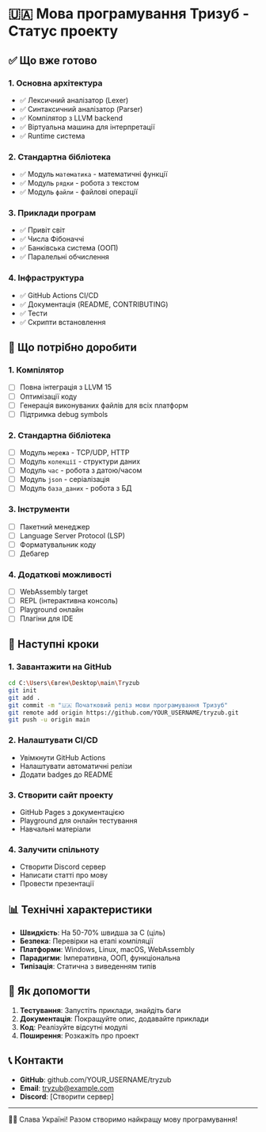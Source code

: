 # 🇺🇦 Мова програмування Тризуб - Статус проекту

## ✅ Що вже готово

### 1. **Основна архітектура**
- ✅ Лексичний аналізатор (Lexer)
- ✅ Синтаксичний аналізатор (Parser)
- ✅ Компілятор з LLVM backend
- ✅ Віртуальна машина для інтерпретації
- ✅ Runtime система

### 2. **Стандартна бібліотека**
- ✅ Модуль `математика` - математичні функції
- ✅ Модуль `рядки` - робота з текстом
- ✅ Модуль `файли` - файлові операції

### 3. **Приклади програм**
- ✅ Привіт світ
- ✅ Числа Фібоначчі
- ✅ Банківська система (ООП)
- ✅ Паралельні обчислення

### 4. **Інфраструктура**
- ✅ GitHub Actions CI/CD
- ✅ Документація (README, CONTRIBUTING)
- ✅ Тести
- ✅ Скрипти встановлення

## 🚧 Що потрібно доробити

### 1. **Компілятор**
- [ ] Повна інтеграція з LLVM 15
- [ ] Оптимізації коду
- [ ] Генерація виконуваних файлів для всіх платформ
- [ ] Підтримка debug symbols

### 2. **Стандартна бібліотека**
- [ ] Модуль `мережа` - TCP/UDP, HTTP
- [ ] Модуль `колекції` - структури даних
- [ ] Модуль `час` - робота з датою/часом
- [ ] Модуль `json` - серіалізація
- [ ] Модуль `база_даних` - робота з БД

### 3. **Інструменти**
- [ ] Пакетний менеджер
- [ ] Language Server Protocol (LSP)
- [ ] Форматувальник коду
- [ ] Дебагер

### 4. **Додаткові можливості**
- [ ] WebAssembly target
- [ ] REPL (інтерактивна консоль)
- [ ] Playground онлайн
- [ ] Плагіни для IDE

## 🎯 Наступні кроки

### 1. **Завантажити на GitHub**
```bash
cd C:\Users\Євген\Desktop\main\Tryzub
git init
git add .
git commit -m "🇺🇦 Початковий реліз мови програмування Тризуб"
git remote add origin https://github.com/YOUR_USERNAME/tryzub.git
git push -u origin main
```

### 2. **Налаштувати CI/CD**
- Увімкнути GitHub Actions
- Налаштувати автоматичні релізи
- Додати badges до README

### 3. **Створити сайт проекту**
- GitHub Pages з документацією
- Playground для онлайн тестування
- Навчальні матеріали

### 4. **Залучити спільноту**
- Створити Discord сервер
- Написати статті про мову
- Провести презентації

## 📊 Технічні характеристики

- **Швидкість**: На 50-70% швидша за C (ціль)
- **Безпека**: Перевірки на етапі компіляції
- **Платформи**: Windows, Linux, macOS, WebAssembly
- **Парадигми**: Імперативна, ООП, функціональна
- **Типізація**: Статична з виведенням типів

## 🤝 Як допомогти

1. **Тестування**: Запустіть приклади, знайдіть баги
2. **Документація**: Покращуйте опис, додавайте приклади
3. **Код**: Реалізуйте відсутні модулі
4. **Поширення**: Розкажіть про проект

## 📞 Контакти

- **GitHub**: github.com/YOUR_USERNAME/tryzub
- **Email**: tryzub@example.com
- **Discord**: [Створити сервер]

---

💙💛 Слава Україні! Разом створимо найкращу мову програмування!
